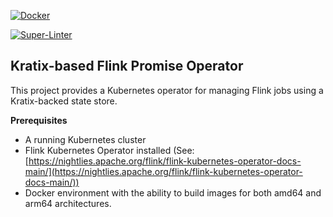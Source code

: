 [![Docker](https://github.com/opencredo/promise-flink/actions/workflows/docker-publish.yml/badge.svg?branch=main)](https://github.com/opencredo/promise-flink/actions/workflows/docker-publish.yml)

[![Super-Linter](https://github.com/opencredo/promise-flink/actions/workflows/lint.yml/badge.svg)](https://github.com/marketplace/actions/super-linter)

## Kratix-based Flink Promise Operator

This project provides a Kubernetes operator for managing Flink jobs using a Kratix-backed state store.

**Prerequisites**

- A running Kubernetes cluster
- Flink Kubernetes Operator installed (See: [https://nightlies.apache.org/flink/flink-kubernetes-operator-docs-main/](https://nightlies.apache.org/flink/flink-kubernetes-operator-docs-main/))
- Docker environment with the ability to build images for both amd64 and arm64 architectures.
